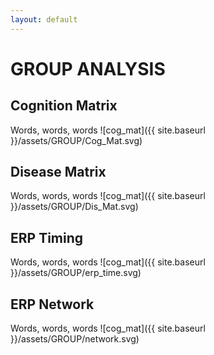 ```yaml
---
layout: default
---
```


# GROUP ANALYSIS

## Cognition Matrix
Words, words, words
![cog_mat]({{ site.baseurl }}/assets/GROUP/Cog_Mat.svg)

## Disease Matrix
Words, words, words
![cog_mat]({{ site.baseurl }}/assets/GROUP/Dis_Mat.svg)

## ERP Timing
Words, words, words
![cog_mat]({{ site.baseurl }}/assets/GROUP/erp_time.svg)

## ERP Network
Words, words, words
![cog_mat]({{ site.baseurl }}/assets/GROUP/network.svg)